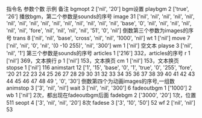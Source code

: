 指令名          参数个数        示例                        备注
bgmopt          2               ['nil', '20']               bgm设置
playbgm         2               ['true', '26']              播放bgm，第二个参数是sounds的序号
image           31              ['nil', 'nil', 'nil', 'nil', 'nil', 'nil', 'nil', 'nil', 'nil', 'nil', 'nil', 'nil', 'nil', 'nil', 'nil', 'base', '0', 'nil', 'nil', 'nil', 'nil', 'nil', 'nil', 'fore', 'nil', 'nil', 'nil', 'nil', '51', '0', 'nil']          倒数第三个参数为images的序号
trans           8               ['nil', 'nil', 'base', 'cross', 'nil', 'nil', '1000', 'nil']
wt              1               ['nil']
move            7               ['nil', 'nil', '0', 'nil', '(0 -10 255)', 'nil', '300']
wm              1               ['nil']                     空文本
playse          3               ['nil', 'nil', '1']         第三个参数是sounds的序号
articles        1               ['216']                     332，articles的序号
r               1               ['nil']                     369，文本换行
p               1               ['nil']                     153，文本换页
cm              1               ['nil']                     153，文本换页
stopse          1               ['nil']                     116
animstart       12              ['1', '15', 'base', '0', '1', 'true', '0', '255', 'fore', '20 21 22 23 24 25 26 27 28 29 30 31 32 33 34 35 36 37 38 39 40 41 42 43 44 45 46 47 48 49 ', '0', '30']                                            倒数第四个为动画images的序号,一组数
animstop        3               ['3', 'nil', 'nil']
wait            3               ['nil', 'nil', '300']       6
fadeoutbgm      1               ['1000']                    2
wb              1               ['nil']                     2次，都出现在fadeoutbgm后面
fadebgm         2               ['3000', '20']              1次，位置511
seopt           4               ['3', 'nil', 'nil', '20']   8次
fadese          3               ['3', '10', '50']           52
wf              2               ['nil', 'nil']              53